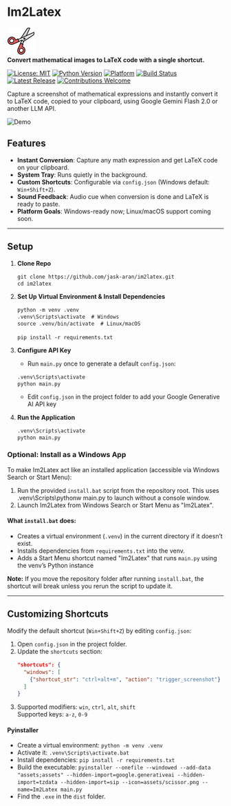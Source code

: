 # Im2Latex

![Im2Latex Logo](assets/scissor.png)  
**Convert mathematical images to LaTeX code with a single shortcut.**

[![License: MIT](https://img.shields.io/badge/License-MIT-blue.svg)](LICENSE)
[![Python Version](https://img.shields.io/badge/Python-3.8+-yellow.svg)](https://www.python.org/downloads/)
[![Platform](https://img.shields.io/badge/Platform-Windows%20|%20Linux%20|%20macOS-lightgrey.svg)]()
[![Build Status](https://img.shields.io/badge/build-passing-brightgreen.svg)]()
[![Latest Release](https://img.shields.io/badge/release-v1.0-orange.svg)](https://github.com/username/im2latex/releases)
[![Contributions Welcome](https://img.shields.io/badge/contributions-welcome-brightgreen.svg)](https://github.com/username/im2latex/issues)


Capture a screenshot of mathematical expressions and instantly convert it to LaTeX code, copied to your clipboard, using Google Gemini Flash 2.0 or another LLM API.

![Demo](.github/new_demo.gif)

## Features

- **Instant Conversion**: Capture any math expression and get LaTeX code on your clipboard.
- **System Tray**: Runs quietly in the background.
- **Custom Shortcuts**: Configurable via `config.json` (Windows default: `Win+Shift+Z`).
- **Sound Feedback**: Audio cue when conversion is done and LaTeX is ready to paste.
- **Platform Goals**: Windows-ready now; Linux/macOS support coming soon.

---

## Setup
1. **Clone Repo**  

   ```
   git clone https://github.com/jask-aran/im2latex.git
   cd im2latex
   ```

2. **Set Up Virtual Environment & Install Dependencies**  
   ```
   python -m venv .venv
   .venv\Scripts\activate  # Windows
   source .venv/bin/activate  # Linux/macOS

   pip install -r requirements.txt
   ```

3. **Configure API Key**  
   - Run `main.py` once to generate a default `config.json`:
    ```
    .venv\Scripts\activate
    python main.py
    ```
   - Edit `config.json` in the project folder to add your Google Generative AI API key

5. **Run the Application**  
   ```
   .venv\Scripts\activate
   python main.py
   ```

### Optional: Install as a Windows App
To make Im2Latex act like an installed application (accessible via Windows Search or Start Menu):
1. Run the provided `install.bat` script from the repository root. This uses .venv\Scripts\pythonw main.py to launch without a console window.
2. Launch Im2Latex from Windows Search or Start Menu as "Im2Latex".

#### What `install.bat` does:
  - Creates a virtual environment (`.venv`) in the current directory if it doesn’t exist.
  - Installs dependencies from `requirements.txt` into the venv.
  - Adds a Start Menu shortcut named "Im2Latex" that runs `main.py` using the venv’s Python instance

**Note:** If you move the repository folder after running `install.bat`, the shortcut will break unless you rerun the script to update it.

---

## Customizing Shortcuts

Modify the default shortcut (`Win+Shift+Z`) by editing `config.json`:
1. Open `config.json` in the project folder.
2. Update the `shortcuts` section:
   ```json
   "shortcuts": {
     "windows": [
       {"shortcut_str": "ctrl+alt+m", "action": "trigger_screenshot"}
     ]
   }
   ```
3. Supported modifiers: `win`, `ctrl`, `alt`, `shift`  
   Supported keys: `a-z`, `0-9`


#### Pyinstaller
- Create a virtual environment: `python -m venv .venv`
- Activate it: `.venv\Scripts\activate.bat`
- Install dependencies: `pip install -r requirements.txt`
- Build the executable: `pyinstaller --onefile --windowed --add-data "assets;assets" --hidden-import=google.generativeai --hidden-import=tzdata --hidden-import=sip --icon=assets/scissor.png --name=Im2Latex main.py`
- Find the `.exe` in the `dist` folder.
